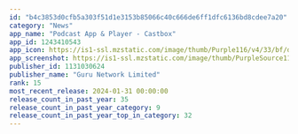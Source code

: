 ```yaml
---
id: "b4c3853d0cfb5a303f51d1e3153b85066c40c666de6ff1dfc6136bd8cdee7a20"
category: "News"
app_name: "Podcast App & Player - Castbox"
app_id: 1243410543
app_icon: https://is1-ssl.mzstatic.com/image/thumb/Purple116/v4/33/bf/db/33bfdb4c-ae66-1832-3866-3a9c71d1f164/AppIcon-0-1x_U007emarketing-0-7-0-85-220-0.png/1024x1024bb.png
app_screenshot: https://is1-ssl.mzstatic.com/image/thumb/PurpleSource116/v4/9b/18/21/9b18212a-f1cb-e264-d518-7acc635d966c/0482acd4-eb3b-4fa0-bdcd-8f240cd5a161_1__U00281_U0029.jpg/1242x2688bb.png
publisher_id: 1131030624
publisher_name: "Guru Network Limited"
rank: 15
most_recent_release: 2024-01-31 00:00:00
release_count_in_past_year: 35
release_count_in_past_year_category: 9
release_count_in_past_year_top_in_category: 32
---
```

